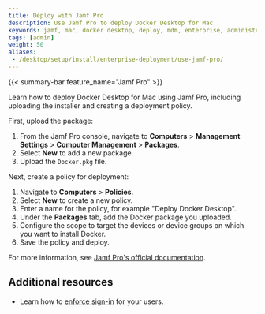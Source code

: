 ```yaml
---
title: Deploy with Jamf Pro
description: Use Jamf Pro to deploy Docker Desktop for Mac
keywords: jamf, mac, docker desktop, deploy, mdm, enterprise, administrator, pkg
tags: [admin]
weight: 50
aliases: 
 - /desktop/setup/install/enterprise-deployment/use-jamf-pro/
---
```


{{< summary-bar feature_name="Jamf Pro" >}}

Learn how to deploy Docker Desktop for Mac using Jamf Pro, including uploading the installer and creating a deployment policy.

First, upload the package:

1. From the Jamf Pro console, navigate to **Computers** > **Management Settings** > **Computer Management** > **Packages**.
2. Select **New** to add a new package.
3. Upload the `Docker.pkg` file.

Next, create a policy for deployment:

1. Navigate to **Computers** > **Policies**.
2. Select **New** to create a new policy.
3. Enter a name for the policy, for example "Deploy Docker Desktop".
4. Under the **Packages** tab, add the Docker package you uploaded.
5. Configure the scope to target the devices or device groups on which you want to install Docker.
6. Save the policy and deploy.

For more information, see [Jamf Pro's official documentation](https://learn.jamf.com/en-US/bundle/jamf-pro-documentation-current/page/Policies.html). 

## Additional resources

- Learn how to [enforce sign-in](/manuals/enterprise/security/enforce-sign-in/_index.md) for your users.